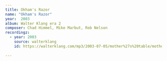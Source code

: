 ```yaml
---
title: Okham's Razor
name: "Okham's Razor"
year:  2003
album: Walter Klang era 2
composer: Chad Himmel, Mike Marbut, Rob Nelson
recordingz:
  - year: 2003
    source: walterklang
    id: https://walterklang.com/mp3/2003-07-05/mother%27s%20table/mother%27s%20tabel.mp3
 
---
```


